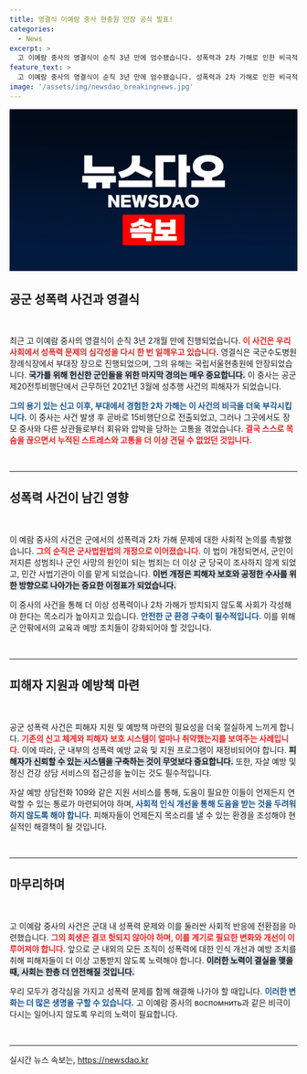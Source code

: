 ```yaml
---
title: 영결식 이예람 중사 현충원 안장 공식 발표!
categories:
  - News
excerpt: >
  고 이예람 중사의 영결식이 순직 3년 만에 엄수됐습니다. 성폭력과 2차 가해로 인한 비극적 사건은 군사법원법 개정의 계기가 되었고, 이제 민간 사법기관의 수사가 가능해졌습니다. 클릭해 자세한 소식을 확인하세요!
feature_text: >
  고 이예람 중사의 영결식이 순직 3년 만에 엄수됐습니다. 성폭력과 2차 가해로 인한 비극적 사건은 군사법원법 개정의 계기가 되었고, 이제 민간 사법기관의 수사가 가능해졌습니다. 클릭해 자세한 소식을 확인하세요!
image: '/assets/img/newsdao_breakingnews.jpg'
---
```


<p><img src="/assets/img/newsdao_breakingnews.jpg" alt="bookingtag 속보" /></p>

<h2 data-ke-size="size26">공군 성폭력 사건과 영결식</h2>

<p data-ke-size="size16">&nbsp;</p> 

<p>최근 고 이예람 중사의 영결식이 순직 3년 2개월 만에 진행되었습니다. <b><span style="color: #ee2323;">이 사건은 우리 사회에서 성폭력 문제의 심각성을 다시 한 번 일깨우고 있습니다.</span></b> 영결식은 국군수도병원 장례식장에서 부대장 장으로 진행되었으며, 그의 유해는 국립서울현충원에 안장되었습니다. <b><span style="background-color: #21538527;">국가를 위해 헌신한 군인들을 위한 마지막 경의는 매우 중요합니다.</span></b> 이 중사는 공군 제20전투비행단에서 근무하던 2021년 3월에 성추행 사건의 피해자가 되었습니다. </p>

<p><b><span style="color: #1a5490;">그의 용기 있는 신고 이후, 부대에서 경험한 2차 가해는 이 사건의 비극을 더욱 부각시킵니다.</span></b> 이 중사는 사건 발생 후 곧바로 15비행단으로 전출되었고, 그러나 그곳에서도 장 모 중사와 다른 상관들로부터 회유와 압박을 당하는 고통을 겪었습니다. <b><span style="color: #ee2323;">결국 스스로 목숨을 끊으면서 누적된 스트레스와 고통을 더 이상 견딜 수 없었던 것입니다.</span></b></p>

<p data-ke-size="size16">&nbsp;</p> 

<hr />

<h2 data-ke-size="size26">성폭력 사건이 남긴 영향</h2>

<p data-ke-size="size16">&nbsp;</p> 

<p>이 예람 중사의 사건은 군에서의 성폭력과 2차 가해 문제에 대한 사회적 논의를 촉발했습니다. <b><span style="color: #ee2323;">그의 순직은 군사법원법의 개정으로 이어졌습니다.</span></b> 이 법이 개정되면서, 군인이 저지른 성범죄나 군인 사망의 원인이 되는 범죄는 더 이상 군 당국이 조사하지 않게 되었고, 민간 사법기관이 이를 맡게 되었습니다. <b><span style="background-color: #21538527;">이번 개정은 피해자 보호와 공정한 수사를 위한 방향으로 나아가는 중요한 이정표가 되었습니다.</span></b></p>

<p>이 중사의 사건을 통해 더 이상 성폭력이나 2차 가해가 방치되지 않도록 사회가 각성해야 한다는 목소리가 높아지고 있습니다. <b><span style="color: #1a5490;">안전한 군 환경 구축이 필수적입니다.</span></b> 이를 위해 군 안팎에서의 교육과 예방 조치들이 강화되어야 할 것입니다. </p>

<p data-ke-size="size16">&nbsp;</p> 

<hr />

<h2 data-ke-size="size26">피해자 지원과 예방책 마련</h2>

<p data-ke-size="size16">&nbsp;</p> 

<p>공군 성폭력 사건은 피해자 지원 및 예방책 마련의 필요성을 더욱 절실하게 느끼게 합니다. <b><span style="color: #ee2323;">기존의 신고 체계와 피해자 보호 시스템이 얼마나 취약했는지를 보여주는 사례입니다.</span></b> 이에 따라, 군 내부의 성폭력 예방 교육 및 지원 프로그램이 재정비되어야 합니다. <b><span style="background-color: #21538527;">피해자가 신뢰할 수 있는 시스템을 구축하는 것이 무엇보다 중요합니다.</span></b> 또한, 자살 예방 및 정신 건강 상담 서비스의 접근성을 높이는 것도 필수적입니다. </p>

<p>자살 예방 상담전화 109와 같은 지원 서비스를 통해, 도움이 필요한 이들이 언제든지 연락할 수 있는 통로가 마련되어야 하며, <b><span style="color: #1a5490;">사회적 인식 개선을 통해 도움을 받는 것을 두려워하지 않도록 해야 합니다.</span></b> 피해자들이 언제든지 목소리를 낼 수 있는 환경을 조성해야 현실적인 해결책이 될 것입니다. </p>

<p data-ke-size="size16">&nbsp;</p> 

<hr />

<h2 data-ke-size="size26">마무리하며</h2>

<p data-ke-size="size16">&nbsp;</p> 

<p>고 이예람 중사의 사건은 군대 내 성폭력 문제와 이를 둘러싼 사회적 반응에 전환점을 마련했습니다. <b><span style="color: #ee2323;">그의 희생은 결코 헛되지 않아야 하며, 이를 계기로 필요한 변화와 개선이 이루어져야 합니다.</span></b> 앞으로 군 내외의 모든 조직이 성폭력에 대한 인식 개선과 예방 조치를 취해 피해자들이 더 이상 고통받지 않도록 노력해야 합니다. <b><span style="background-color: #21538527;">이러한 노력이 결실을 맺을 때, 사회는 한층 더 안전해질 것입니다.</span></b> </p>

<p>우리 모두가 경각심을 가지고 성폭력 문제를 함께 해결해 나가야 할 때입니다. <b><span style="color: #1a5490;">이러한 변화는 더 많은 생명을 구할 수 있습니다.</span></b> 고 이예람 중사의 воспомнить과 같은 비극이 다시는 일어나지 않도록 우리의 노력이 필요합니다.</p>

<p data-ke-size="size16">&nbsp;</p> 

<hr />
실시간 뉴스 속보는, <a href="https://newsdao.kr" rel="dofollow">https://newsdao.kr</a>


